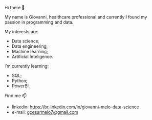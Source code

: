 Hi there 👋

My name is Giovanni, healthcare professional and currently I found my passion in programming and data.

My interests are: 
- Data science;
- Data engineering;
- Machine learning;
- Artificial Inteligence.

I’m currently learning:
- SQL;
- Python;
- PowerBI.

Find me 📫
- linkedin: https://br.linkedin.com/in/giovanni-melo-data-science
- e-mail: gcesarmelo7@gmail.com
